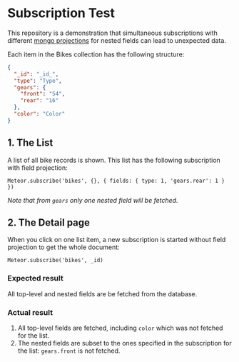 # Subscription Test

This repository is a demonstration that simultaneous subscriptions with different [mongo projections](https://docs.mongodb.com/manual/tutorial/project-fields-from-query-results/) for nested fields can lead to unexpected data.

Each item in the Bikes collection has the following structure:

```JSON
{
  "_id": "_id_",
  "type": "Type",
  "gears": {
    "front": "54",
    "rear": "16"
  },
  "color": "Color"
}
```

## 1. The List

A list of all bike records is shown. This list has the following subscription with field projection:

```JS
Meteor.subscribe('bikes', {}, { fields: { type: 1, 'gears.rear': 1 } })
```

_Note that from `gears` only one nested field will be fetched._

## 2. The Detail page

When you click on one list item, a new subscription is started without field projection to get the whole document:

```JS
Meteor.subscribe('bikes', _id)
```

### Expected result

All top-level and nested fields are be fetched from the database.

### Actual result

1. All top-level fields are fetched, including `color` which was not fetched for the list.
1. The nested fields are subset to the ones specified in the subscription for the list: `gears.front` is not fetched.
